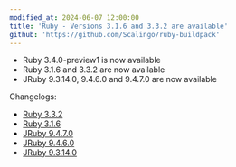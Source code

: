 ```yaml
---
modified_at: 2024-06-07 12:00:00
title: 'Ruby - Versions 3.1.6 and 3.3.2 are available'
github: 'https://github.com/Scalingo/ruby-buildpack'
---
```


- Ruby 3.4.0-preview1 is now available
- Ruby 3.1.6 and 3.3.2 are now available
- JRuby 9.3.14.0, 9.4.6.0 and 9.4.7.0 are now available

Changelogs:

- [Ruby 3.3.2](https://www.ruby-lang.org/en/news/2024/05/30/ruby-3-3-2-released/)
- [Ruby 3.1.6](https://www.ruby-lang.org/en/news/2024/05/29/ruby-3-1-6-released/)
- [JRuby 9.4.7.0](https://www.jruby.org/2024/04/29/jruby-9-4-7-0.html)
- [JRuby 9.4.6.0](https://www.jruby.org/2024/02/20/jruby-9-4-6-0.html)
- [JRuby 9.3.14.0](https://www.jruby.org/2024/02/20/jruby-9-3-14-0.html)

